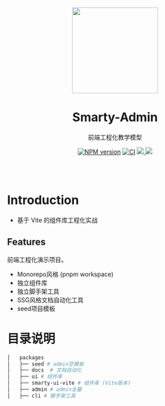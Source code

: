 <br>

<p align="center">
<img src="https://github.com/smarty-team/smarty-admin/blob/main/assets/logo.jpeg" style="width:200px;" />
</p>

<h1 align="center">Smarty-Admin</h1>

<p align="center">
前端工程化教学模型
</p>

<p align="center">
    <a href="https://www.npmjs.com/package/smarty-ui-vite-ynzy"><img src="https://img.shields.io/npm/v/smarty-ui-vite-ynzy?color=c95f8b&amp;label=" alt="NPM version"></a>
    <a href="https://github.com/ynzy/smarty-ui-vite/actions/workflows/main.yml"><img src="https://github.com/ynzy/smarty-ui-vite/actions/workflows/main.yml/badge.svg?branch=main" alt="CI" style="max-width: 100%;"></a>
    <a href="https://github.com/ynzy/smarty-monorepo/blob/main/LICENSE" > 
 <img src="https://img.shields.io/github/license/ynzy/smarty-monorepo?color=red&style=plastic"/> 
 </a>
    <a href="https://codecov.io/gh/ynzy/smarty-monorepo" > 
 <img src="https://codecov.io/gh/ynzy/smarty-monorepo/branch/main/graph/badge.svg?token=2ERQTJ0Y4O"/> 
 </a>
</p>

<br>
<br>

# Introduction
* 基于 Vite 的组件库工程化实战

## Features

前端工程化演示项目。

- Monorepo风格 (pnpm workspace)
- 独立组件库
- 独立脚手架工具
- SSG风格文档自动化工具
- seed项目模板

# 目录说明
```bash
│   packages
│   ├── seed # admin空模板
│   ├── docs  # 文档自动化
│   ├── ui # 组件库
│   ├── smarty-ui-vite # 组件库 (Vite版本)
│   ├── admin # admin全量
│   ├── cli # 脚手架工具
```
